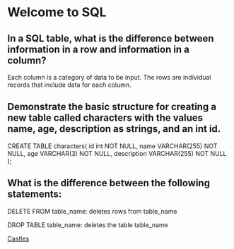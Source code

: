 # Welcome to SQL

## In a SQL table, what is the difference between information in a row and information in a column?
Each column is a category of data to be input. The rows are individual records that include data for each column.

## Demonstrate the basic structure for creating a new table called characters with the values name, age, description as strings, and an int id.
CREATE TABLE characters(
  id int NOT NULL,
  name VARCHAR(255) NOT NULL,
  age VARCHAR(3) NOT NULL,
  description VARCHAR(255) NOT NULL
);

## What is the difference between the following statements:
DELETE FROM table_name: deletes rows from table_name

DROP TABLE table_name: deletes the table table_name


[Castles](https://github.com/amanda-rice/castles)

